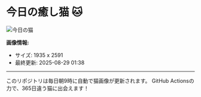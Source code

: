 # 今日の癒し猫 🐱

![今日の猫](https://cdn2.thecatapi.com/images/e66.jpg)

**画像情報:**
- サイズ: 1935 x 2591
- 最終更新: 2025-08-29 01:38

---

このリポジトリは毎日朝9時に自動で猫画像が更新されます。
GitHub Actionsの力で、365日違う猫に出会えます！
